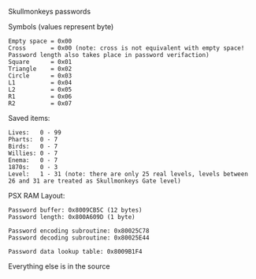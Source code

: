 Skullmonkeys passwords

Symbols (values represent byte)

	Empty space = 0x00
	Cross       = 0x00 (note: cross is not equivalent with empty space! Password length also takes place in password verifaction)
	Square      = 0x01
	Triangle    = 0x02
	Circle      = 0x03
	L1          = 0x04
	L2          = 0x05
	R1          = 0x06
	R2          = 0x07

Saved items:

	Lives:   0 - 99
	Pharts:  0 - 7
	Birds:   0 - 7
	Willies: 0 - 7
	Enema:   0 - 7
	1870s:   0 - 3
	Level:   1 - 31 (note: there are only 25 real levels, levels between 26 and 31 are treated as Skullmonkeys Gate level)

PSX RAM Layout:

	Password buffer: 0x8009CB5C (12 bytes)
	Password length: 0x800A609D (1 byte)

	Password encoding subroutine: 0x80025C78
	Password decoding subroutine: 0x80025E44

	Password data lookup table: 0x8009B1F4

Everything else is in the source
